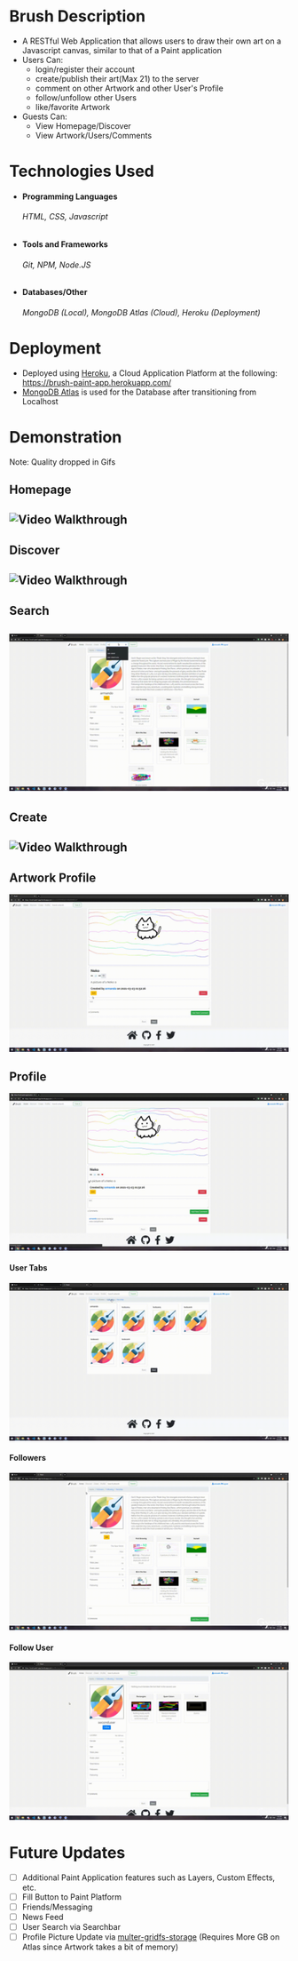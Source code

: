 # Brush Description
  - A RESTful Web Application that allows users to draw their own art on a Javascript canvas, similar to that of a Paint application
  - Users Can:
    - login/register their account
    - create/publish their art(Max 21) to the server
    - comment on other Artwork and other User's Profile
    - follow/unfollow other Users
    - like/favorite Artwork
  - Guests Can:
    - View Homepage/Discover
    - View Artwork/Users/Comments
  
# Technologies Used
- <h4> Programming Languages </h4> 
    <h6> HTML, CSS, Javascript </h6>
- <h4> Tools and Frameworks </h4> 
    <h6> Git, NPM, Node.JS </h6>
- <h4> Databases/Other </h4> 
    <h6> MongoDB (Local), MongoDB Atlas (Cloud), Heroku (Deployment)</h6> 

# Deployment
  - Deployed using [Heroku](www.heroku.com), a Cloud Application Platform at the following: https://brush-paint-app.herokuapp.com/
  - [MongoDB Atlas](https://www.mongodb.com/cloud/atlas) is used for the Database after transitioning from Localhost

# Demonstration #
  Note: Quality dropped in Gifs 
  
  <h2> Homepage <h2>
  <img src='public/images/demo/homepage.gif' title='Video Walkthrough' width='' alt='Video Walkthrough' />
  
  <h2> Discover <h2>
  <img src='public/images/demo/discover.gif' title='Video Walkthrough' width='' alt='Video Walkthrough' />

  <h2> Search <h2>
  <img src='public/images/demo/search_demo.gif' title='Video Walkthrough' width='' alt='Video Walkthrough' />
  
  <h2> Create <h2>
  <img src='public/images/demo/create_demo.gif' title='Video Walkthrough' width='' alt='Video Walkthrough' />
  
  <h2> Artwork Profile </h2>
  <img src='public/images/demo/artwork_profile.gif' title='Video Walkthrough' width='' alt='Video Walkthrough' />
  
  <h2> Profile </h2>
  <img src='public/images/demo/user_profile.gif' title='Video Walkthrough' width='' alt='Video Walkthrough' />
   
  <h4> User Tabs </h4>
  <img src='public/images/demo/user_tabs.gif' title='Video Walkthrough' width='' alt='Video Walkthrough' />
  
  <h4> Followers </h4>
  <img src='public/images/demo/followers.gif' title='Video Walkthrough' width='' alt='Video Walkthrough' />
  
  <h4> Follow User </h4>
  <img src='public/images/demo/follow_demo.gif' title='Video Walkthrough' width='' alt='Video Walkthrough' />


# Future Updates #
  - [ ] Additional Paint Application features such as Layers, Custom Effects, etc.
  - [ ] Fill Button to Paint Platform
  - [ ] Friends/Messaging
  - [ ] News Feed
  - [ ] User Search via Searchbar
  - [ ] Profile Picture Update via [multer-gridfs-storage](https://www.npmjs.com/package/multer-gridfs-storage) (Requires More GB on Atlas since Artwork takes a bit of memory)
